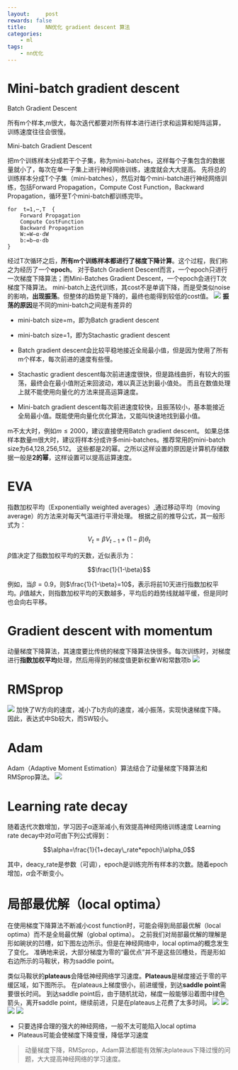 ```yaml
---
layout:     post
rewards: false
title:      NN优化 gradient descent 算法
categories:
    - ml
tags:
    - nn优化
---
```


# Mini-batch gradient descent
Batch Gradient Descent

所有m个样本,m很大，每次迭代都要对所有样本进行进行求和运算和矩阵运算，训练速度往往会很慢。

Mini-batch Gradient Descent

把m个训练样本分成若干个子集，称为mini-batches，这样每个子集包含的数据量就小了，每次在单一子集上进行神经网络训练，速度就会大大提高。
先将总的训练样本分成T个子集（mini-batches），然后对每个mini-batch进行神经网络训练，包括Forward Propagation，Compute Cost Function，Backward Propagation，循环至T个mini-batch都训练完毕。
```
for  t=1,⋯,T  {
    Forward Propagation 
    Compute CostFunction
    Backward Propagation
    W:=W−α⋅dW
    b:=b−α⋅db
}
```
经过T次循环之后，**所有m个训练样本都进行了梯度下降计算**。这个过程，我们称之为经历了一个**epoch**。
对于Batch Gradient Descent而言，一个epoch只进行一次梯度下降算法；而Mini-Batches Gradient Descent，一个epoch会进行T次梯度下降算法。
mini-batch上迭代训练，其cost不是单调下降，而是受类似noise的影响，**出现振荡**。但整体的趋势是下降的，最终也能得到较低的cost值。
![](https://cdn.jsdelivr.net/gh/631068264/img/006tNc79gy1fvrnnmbjt9j30yi0e6mzz.jpg)
**振荡的原因**是不同的mini-batch之间是有差异的

- mini-batch size=m，即为Batch gradient descent
- mini-batch size=1，即为Stachastic gradient descent

- Batch gradient descent会比较平稳地接近全局最小值，但是因为使用了所有m个样本，每次前进的速度有些慢。
- Stachastic gradient descent每次前进速度很快，但是路线曲折，有较大的振荡，最终会在最小值附近来回波动，难以真正达到最小值处。
而且在数值处理上就不能使用向量化的方法来提高运算速度。
- Mini-batch gradient descent每次前进速度较快，且振荡较小，基本能接近全局最小值。既能使用向量化优化算法，又能叫快速地找到最小值。

m不太大时，例如$m\leq2000$，建议直接使用Batch gradient descent。
如果总体样本数量m很大时，建议将样本分成许多mini-batches。推荐常用的mini-batch size为64,128,256,512。
这些都是2的幂。之所以这样设置的原因是计算机存储数据一般是**2的幂**，这样设置可以提高运算速度。

# EVA
指数加权平均（Exponentially weighted averages）,通过移动平均（moving average）的方法来对每天气温进行平滑处理。
根据之前的推导公式，其一般形式为：

$$V_t=\beta V_{t-1}+(1-\beta)\theta_t$$

$\beta$值决定了指数加权平均的天数，近似表示为：

$$\frac{1}{1-\beta}$$

例如，当$\beta=0.9$，则$\frac{1}{1-\beta}=10$，表示将前10天进行指数加权平均。$\beta$值越大，则指数加权平均的天数越多，平均后的趋势线就越平缓，但是同时也会向右平移。

# Gradient descent with momentum
动量梯度下降算法，其速度要比传统的梯度下降算法快很多。每次训练时，对梯度进行**指数加权平均**处理，然后用得到的梯度值更新权重W和常数项b
![](https://cdn.jsdelivr.net/gh/631068264/img/006tNc79gy1fvrozgchg8j31kw0t80vw.jpg)

# RMSprop
![](https://cdn.jsdelivr.net/gh/631068264/img/006tNc79gy1fvrpbc5dx9j31kw0prq6s.jpg)
加快了W方向的速度，减小了b方向的速度，减小振荡，实现快速梯度下降。因此，表达式中Sb较大，而SW较小。

# Adam
Adam（Adaptive Moment Estimation）算法结合了动量梯度下降算法和RMSprop算法。
![](https://cdn.jsdelivr.net/gh/631068264/img/006tNc79gy1fvrpmmlxsfj31kw0rl410.jpg)

# Learning rate decay
随着迭代次数增加，学习因子α逐渐减小,有效提高神经网络训练速度
Learning rate decay中对$\alpha$可由下列公式得到：

$$\alpha=\frac{1}{1+decay\_rate*epoch}\alpha_0$$

其中，deacy_rate是参数（可调），epoch是训练完所有样本的次数。随着epoch增加，$\alpha$会不断变小。

# 局部最优解（local optima）
在使用梯度下降算法不断减小cost function时，可能会得到局部最优解（local optima）而不是全局最优解（global optima）。
之前我们对局部最优解的理解是形如碗状的凹槽，如下图左边所示。但是在神经网络中，local optima的概念发生了变化。
准确地来说，大部分梯度为零的“最优点”并不是这些凹槽处，而是形如右边所示的马鞍状，称为saddle point。

类似马鞍状的**plateaus**会降低神经网络学习速度。**Plateaus**是梯度接近于零的平缓区域，如下图所示。
在plateaus上梯度很小，前进缓慢，到达**saddle point**需要很长时间。
到达saddle point后，由于随机扰动，梯度一般能够沿着图中绿色箭头，离开saddle point，继续前进，只是在plateaus上花费了太多时间。
<span class='gp-4'>
    <img src='https://cdn.jsdelivr.net/gh/631068264/img/006tNc79gy1fvrq36lqeoj30yy0segsl.jpg' />
    <img src='https://cdn.jsdelivr.net/gh/631068264/img/006tNc79gy1fvrq3fn1ovj30yq0s4gon.jpg' />
    <img src='https://cdn.jsdelivr.net/gh/631068264/img/006tNc79gy1fvrq3vddn3j31f40hgwgx.jpg' />
    <img src='https://cdn.jsdelivr.net/gh/631068264/img/006tNc79gy1fvrqb74cd1j308c05ygn4.jpg' />
</span>

- 只要选择合理的强大的神经网络，一般不太可能陷入local optima
- Plateaus可能会使梯度下降变慢，降低学习速度

>动量梯度下降，RMSprop，Adam算法都能有效解决plateaus下降过慢的问题，大大提高神经网络的学习速度。